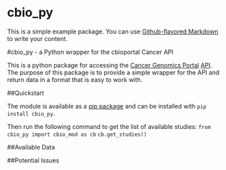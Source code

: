# cbio_py

This is a simple example package. You can use
[Github-flavored Markdown](https://guides.github.com/features/mastering-markdown/)
to write your content.

#cbio_py - a Python wrapper for the cbioportal Cancer API

This is a python package for accessing the [Cancer Genomics Portal](https://www.cbioportal.org/) [API](https://www.cbioportal.org/api-docs). The purpose of this package is to provide a simple wrapper for the API and return data in a format that is easy to work with.

##Quickstart

The module is available as a [pip package](https://pypi.org/project/cbio_py/) and can be installed with `pip install cbio_py`.

Then run the following command to get the list of available studies:
`from cbio_py import cbio_mod as cb`
`cb.get_studies()`

##Available Data



##Potential Issues